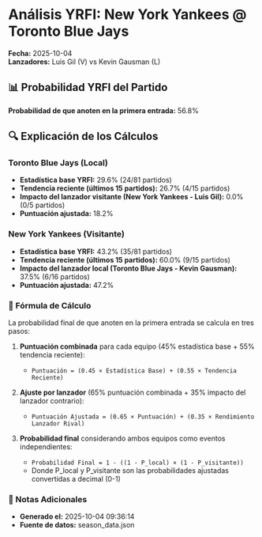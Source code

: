 # Análisis YRFI: New York Yankees @ Toronto Blue Jays

**Fecha:** 2025-10-04  
**Lanzadores:** Luis Gil (V) vs Kevin Gausman (L)

## 📊 Probabilidad YRFI del Partido

**Probabilidad de que anoten en la primera entrada:** 56.8%

## 🔍 Explicación de los Cálculos

### Toronto Blue Jays (Local)
- **Estadística base YRFI:** 29.6% (24/81 partidos)
- **Tendencia reciente (últimos 15 partidos):** 26.7% (4/15 partidos)
- **Impacto del lanzador visitante (New York Yankees - Luis Gil):** 0.0% (0/5 partidos)
- **Puntuación ajustada:** 18.2%

### New York Yankees (Visitante)
- **Estadística base YRFI:** 43.2% (35/81 partidos)
- **Tendencia reciente (últimos 15 partidos):** 60.0% (9/15 partidos)
- **Impacto del lanzador local (Toronto Blue Jays - Kevin Gausman):** 37.5% (6/16 partidos)
- **Puntuación ajustada:** 47.2%

### 📝 Fórmula de Cálculo

La probabilidad final de que anoten en la primera entrada se calcula en tres pasos:

1. **Puntuación combinada** para cada equipo (45% estadística base + 55% tendencia reciente):
   - `Puntuación = (0.45 × Estadística Base) + (0.55 × Tendencia Reciente)`

2. **Ajuste por lanzador** (65% puntuación combinada + 35% impacto del lanzador contrario):
   - `Puntuación Ajustada = (0.65 × Puntuación) + (0.35 × Rendimiento Lanzador Rival)`

3. **Probabilidad final** considerando ambos equipos como eventos independientes:
   - `Probabilidad Final = 1 - ((1 - P_local) × (1 - P_visitante))`
   - Donde P_local y P_visitante son las probabilidades ajustadas convertidas a decimal (0-1)

### 📌 Notas Adicionales

- **Generado el:** 2025-10-04 09:36:14
- **Fuente de datos:** season_data.json
